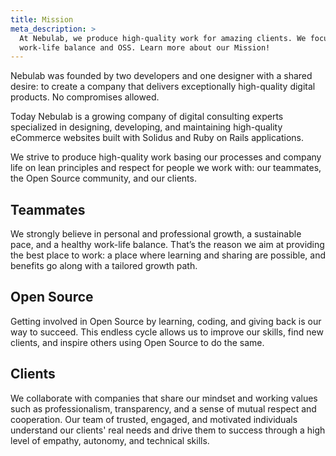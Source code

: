```yaml
---
title: Mission
meta_description: >
  At Nebulab, we produce high-quality work for amazing clients. We focus on professional growth, 
  work-life balance and OSS. Learn more about our Mission!
---
```


Nebulab was founded by two developers and one designer with a shared desire: to create a company 
that delivers exceptionally high-quality digital products. No compromises allowed.

Today Nebulab is a growing company of digital consulting experts specialized in designing, 
developing, and maintaining high-quality eCommerce websites built with Solidus and Ruby on Rails 
applications.

We strive to produce high-quality work basing our processes and company life on lean principles and 
respect for people we work with: our teammates, the Open Source community, and our clients.

## Teammates

We strongly believe in personal and professional growth, a sustainable pace, and a healthy work-life 
balance. That’s the reason we aim at providing the best place to work: a place where learning and 
sharing are possible, and benefits go along with a tailored growth path.

## Open Source

Getting involved in Open Source by learning, coding, and giving back is our way to succeed. This 
endless cycle allows us to improve our skills, find new clients, and inspire others using Open 
Source to do the same.

## Clients

We collaborate with companies that share our mindset and working values such as professionalism, 
transparency, and a sense of mutual respect and cooperation. Our team of trusted, engaged, and 
motivated individuals understand our clients' real needs and drive them to success through a 
high level of empathy, autonomy, and technical skills.
